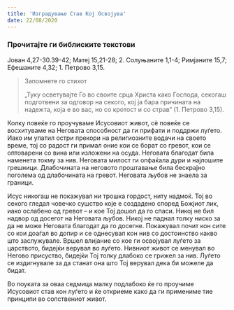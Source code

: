 ```yaml
---
title: 'Изградување Став Кој Освојува'
date: 22/08/2020
---
```


### Прочитајте ги библиските текстови
Јован 4,27-30.39-42; Матеј 15,21-28; 2. Солуњаните 1,1-4; Римјаните 15,7; Ефешаните 4,32; 1. Петрово 3,15.

> <p>Запомнете го стихот</p>
> „Туку осветувајте Го во своите срца Христа како Господа, секогаш подготвени за одговор на секого, кој ја бара причината на надежта, која е во вас, но со кротост и со страв“ (1. Петрово 3,15).

Колку повеќе го проучуваме Исусовиот живот, сѐ повеќе се восхитуваме на Неговата способност да ги прифати и поддржи луѓето. Иако им упатил остри прекори на религиозните водачи на своето време, тој со радост ги примал оние кои се борат со гревот, кои се оптоварени со вина или изложени на осуда. Неговата благодат била наменета токму за нив. Неговата милост ги опфаќала дури и најлошите грешници. Длабочината на неговото проштавање била бескрајно поголема од длабочината на гревот. Неговата љубов не знаела за граници.

Исус никогаш не покажувал ни трошка гордост, ниту надмоќ. Тој во секого гледал човечко сушство које е создадено според Божјиот лик, иако ослабено од гревот – и кое Тој дошол да го спаси. Никој не бил надвор од досегот на Неговата љубов. Никој не паднал толку ниско за да не може Неговата благодат да го досегне. Покажувал почит кон сите со кои доаѓал во допир и се однесувал кон нив со достоинство какво што заслужувале. Вршел влијание со кое ги освојувал луѓето за царството, бидејќи верувал во луѓето. Нивниот живот се менувал во Негово присуство, бидејќи Тој толку длабоко се грижел за нив. Луѓето се издигнувале за да станат она што Тој верувал дека би можеле да бидат.

Во поуката за оваа седмица малку подлабоко ќе го проучиме Исусовиот став кон луѓето и ќе откриеме како да ги примениме тие принципи во сопствениот живот.